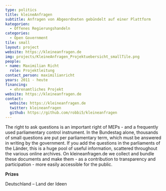 ```yaml
---
type: politics
title: kleineAnfragen
subtitle: Anfragen von Abgeordneten gebündelt auf einer Plattform 
kategorien:
  - Offenes Regierungshandeln
categories:
  - Open Government
tile: small
layout: project
website: https://kleineanfragen.de
img: projects/KleineAnfragen_Projektuebersicht_smallTile.png
people:
- name: Maximilian Richt
  role: Projektleitung
contact_person: maximilianricht
years: 2011 - heute
financing:
  - ehrenamtliches Projekt
website: https://kleineanfragen.de
contact:
  website: https://kleineanfragen.de
  twitter: kleineanfragen
  github: https://github.com/robbi5/kleineanfragen
---
```



The right to ask questions is an important right of MEPs - and a frequently used parliamentary control instrument. In the Bundestag alone, thousands of small questions are put per parliamentary term, which must be answered in writing by the government. If you add the questions in the parliaments of the Länder, this is a huge pool of useful information, scattered throughout the various online archives. On kleineanfragen.de we collect and bundle these documents and make them - as a contribution to transparency and participation - more easily accessible for the public.

**Prizes**

Deutschland – Land der Ideen